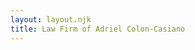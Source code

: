 ```yaml
---
layout: layout.njk
title: Law Firm of Adriel Colon-Casiano
---
```

<!-- {% from './_includes/_components.njk' import hero, categorytiles  %} -->